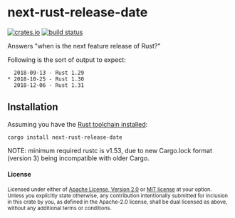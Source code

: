 # next-rust-release-date

[![crates.io](https://img.shields.io/crates/v/next-rust-release-date.svg)](https://crates.io/crates/next-rust-release-date)
[![build status](https://github.com/tshepang/next-rust-release-date/workflows/CI/badge.svg)](https://github.com/tshepang/next-rust-release-date/actions)

Answers "when is the next feature release of Rust?"

Following is the sort of output to expect:

```
  2018-09-13 - Rust 1.29
* 2018-10-25 - Rust 1.30
  2018-12-06 - Rust 1.31
```

## Installation

Assuming you have the [Rust toolchain installed][install]:

    cargo install next-rust-release-date

NOTE: minimum required rustc is v1.53,
due to new Cargo.lock format (version 3) being incompatible with older Cargo.

[install]: https://rust-lang.org/install

#### License

<sup>
Licensed under either of
<a href="LICENSE-APACHE">Apache License, Version 2.0</a>
or
<a href="LICENSE-MIT">MIT license</a>
at your option.
</sup>

<br>

<sub>
Unless you explicitly state otherwise, any contribution intentionally submitted
for inclusion in this crate by you, as defined in the Apache-2.0 license, shall
be dual licensed as above, without any additional terms or conditions.
</sub>
